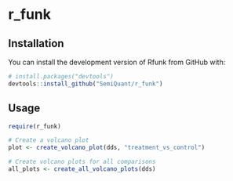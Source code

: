 # r_funk

## Installation

You can install the development version of Rfunk from GitHub with:

```r
# install.packages("devtools")
devtools::install_github("SemiQuant/r_funk")
```

## Usage

```r
require(r_funk)

# Create a volcano plot
plot <- create_volcano_plot(dds, "treatment_vs_control")

# Create volcano plots for all comparisons
all_plots <- create_all_volcano_plots(dds)
```

